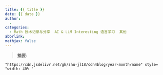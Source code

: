```yaml
---
title: {{ title }}
date: {{ date }}
author:
  - 
categories:
  - Math 技术记录与分享  AI & LLM Interesting 语言学习  其他
abbrlink: 
mathjax: false
---
```


> **摘要**: 

<!--more-->

`"https://cdn.jsdelivr.net/gh/zhu-jl18/cdn4blog/year-month/name" style= "width: 40% "`

